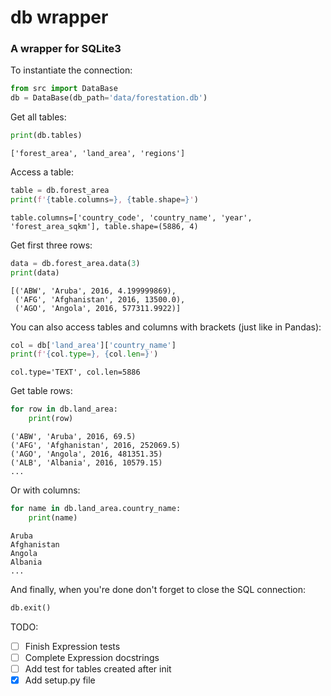 # db wrapper

### A wrapper for SQLite3

To instantiate the connection: 
```python
from src import DataBase
db = DataBase(db_path='data/forestation.db')
```

Get all tables:
```python
print(db.tables)
```
```
['forest_area', 'land_area', 'regions']
```

Access a table:
```py
table = db.forest_area
print(f'{table.columns=}, {table.shape=}')
```
```
table.columns=['country_code', 'country_name', 'year', 'forest_area_sqkm'], table.shape=(5886, 4)
```

Get first three rows:
```py
data = db.forest_area.data(3)
print(data)
```
```
[('ABW', 'Aruba', 2016, 4.199999869),
 ('AFG', 'Afghanistan', 2016, 13500.0),
 ('AGO', 'Angola', 2016, 577311.9922)]
```

You can also access tables and columns with brackets (just like in Pandas):
```py
col = db['land_area']['country_name']
print(f'{col.type=}, {col.len=}')
```
```
col.type='TEXT', col.len=5886
```
Get table rows:
```python
for row in db.land_area:
    print(row)
```
```
('ABW', 'Aruba', 2016, 69.5)
('AFG', 'Afghanistan', 2016, 252069.5)
('AGO', 'Angola', 2016, 481351.35)
('ALB', 'Albania', 2016, 10579.15)
...
```

Or with columns:
```py
for name in db.land_area.country_name:
    print(name)
```
```
Aruba
Afghanistan
Angola
Albania
...
```

And finally, when you're done don't forget to close the SQL connection:
```py
db.exit()
```

TODO:
- [ ] Finish Expression tests
- [ ] Complete Expression docstrings
- [ ] Add test for tables created after init
- [x] Add setup.py file
